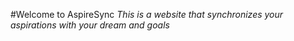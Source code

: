 #Welcome to AspireSync
*This is a website that synchronizes your aspirations with your dream and goals*
